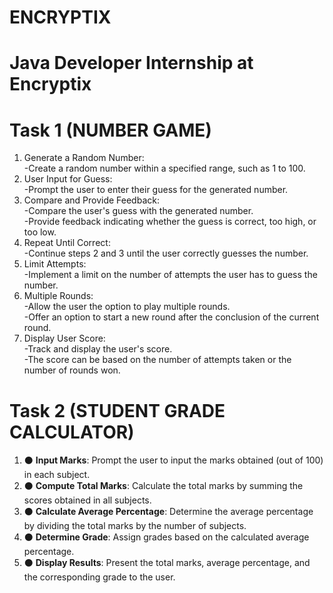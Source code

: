 # ENCRYPTIX
# Java Developer Internship at Encryptix

# Task 1 (NUMBER GAME)
1. Generate a Random Number:  
   -Create a random number within a specified range, such as 1 to 100.  
2. User Input for Guess:  
   -Prompt the user to enter their guess for the generated number.  
3. Compare and Provide Feedback:  
   -Compare the user's guess with the generated number.  
   -Provide feedback indicating whether the guess is correct, too high, or too low.  
4. Repeat Until Correct:  
   -Continue steps 2 and 3 until the user correctly guesses the number.  
5. Limit Attempts:  
   -Implement a limit on the number of attempts the user has to guess the number.  
6. Multiple Rounds:  
   -Allow the user the option to play multiple rounds.  
   -Offer an option to start a new round after the conclusion of the current round.  
7. Display User Score:  
   -Track and display the user's score.    
   -The score can be based on the number of attempts taken or the number of rounds won.

# Task 2 (STUDENT GRADE CALCULATOR)
1. ⚫ **Input Marks**: Prompt the user to input the marks obtained (out of 100) in each subject.  
2. ⚫ **Compute Total Marks**: Calculate the total marks by summing the scores obtained in all subjects.  
3. ⚫ **Calculate Average Percentage**: Determine the average percentage by dividing the total marks by the number of subjects.  
4. ⚫ **Determine Grade**: Assign grades based on the calculated average percentage.  
5. ⚫ **Display Results**: Present the total marks, average percentage, and the corresponding grade to the user.  
